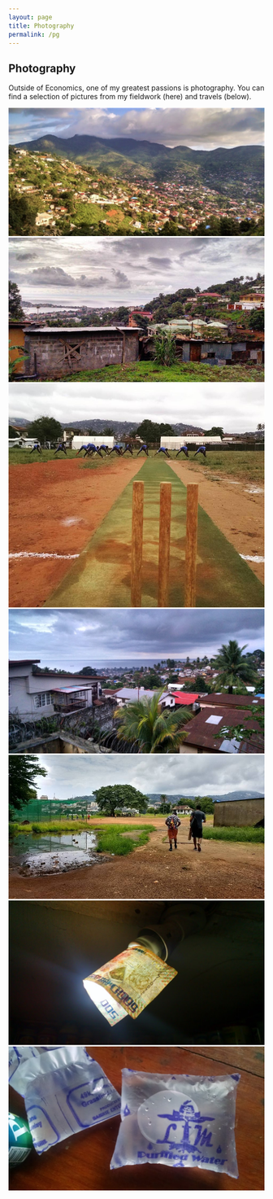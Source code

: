 ```yaml
---
layout: page
title: Photography
permalink: /pg
---
```


<h2>Photography</h2>
<p>Outside of Economics, one of my greatest passions is photography. 
You can find a selection of pictures from my fieldwork (here) and travels (below).</p>

<div class="photo-grid">
  <img src="/assets/photos/photo1.jpg" alt="photo1">
  <img src="/assets/photos/photo2.jpg" alt="photo2">
  <img src="/assets/photos/photo3.jpg" alt="photo3">
  <img src="/assets/photos/photo4.jpg" alt="photo4">
  <img src="/assets/photos/photo5.jpg" alt="photo5">
  <img src="/assets/photos/photo6.jpg" alt="photo6">
  <img src="/assets/photos/photo7.jpg" alt="photo7">
</div>

